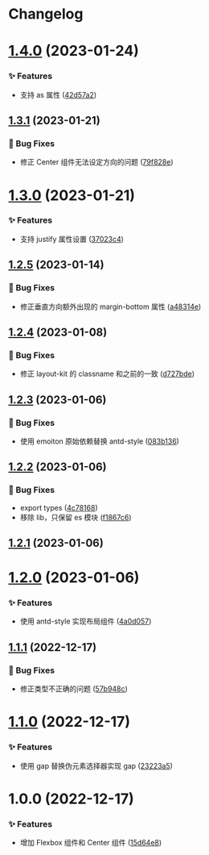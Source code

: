 # Changelog

# [1.4.0](https://github.com/arvinxx/react-layout-kit/compare/v1.3.1...v1.4.0) (2023-01-24)

### ✨ Features

- 支持 as 属性 ([42d57a2](https://github.com/arvinxx/react-layout-kit/commit/42d57a2))

## [1.3.1](https://github.com/arvinxx/react-layout-kit/compare/v1.3.0...v1.3.1) (2023-01-21)

### 🐛 Bug Fixes

- 修正 Center 组件无法设定方向的问题 ([79f828e](https://github.com/arvinxx/react-layout-kit/commit/79f828e))

# [1.3.0](https://github.com/arvinxx/react-layout-kit/compare/v1.2.5...v1.3.0) (2023-01-21)

### ✨ Features

- 支持 justify 属性设置 ([37023c4](https://github.com/arvinxx/react-layout-kit/commit/37023c4))

## [1.2.5](https://github.com/arvinxx/react-layout-kit/compare/v1.2.4...v1.2.5) (2023-01-14)

### 🐛 Bug Fixes

- 修正垂直方向额外出现的 margin-bottom 属性 ([a48314e](https://github.com/arvinxx/react-layout-kit/commit/a48314e))

## [1.2.4](https://github.com/arvinxx/react-layout-kit/compare/v1.2.3...v1.2.4) (2023-01-08)

### 🐛 Bug Fixes

- 修正 layout-kit 的 classname 和之前的一致 ([d727bde](https://github.com/arvinxx/react-layout-kit/commit/d727bde))

## [1.2.3](https://github.com/arvinxx/react-layout-kit/compare/v1.2.2...v1.2.3) (2023-01-06)

### 🐛 Bug Fixes

- 使用 emoiton 原始依赖替换 antd-style ([083b136](https://github.com/arvinxx/react-layout-kit/commit/083b136))

## [1.2.2](https://github.com/arvinxx/react-layout-kit/compare/v1.2.1...v1.2.2) (2023-01-06)

### 🐛 Bug Fixes

- export types ([4c78168](https://github.com/arvinxx/react-layout-kit/commit/4c78168))
- 移除 lib，只保留 es 模块 ([f1867c6](https://github.com/arvinxx/react-layout-kit/commit/f1867c6))

## [1.2.1](https://github.com/arvinxx/react-layout-kit/compare/v1.2.0...v1.2.1) (2023-01-06)

# [1.2.0](https://github.com/arvinxx/react-layout-kit/compare/v1.1.1...v1.2.0) (2023-01-06)

### ✨ Features

- 使用 antd-style 实现布局组件 ([4a0d057](https://github.com/arvinxx/react-layout-kit/commit/4a0d057))

## [1.1.1](https://github.com/arvinxx/react-layout-kit/compare/v1.1.0...v1.1.1) (2022-12-17)

### 🐛 Bug Fixes

- 修正类型不正确的问题 ([57b948c](https://github.com/arvinxx/react-layout-kit/commit/57b948c))

# [1.1.0](https://github.com/arvinxx/react-layout-kit/compare/v1.0.0...v1.1.0) (2022-12-17)

### ✨ Features

- 使用 gap 替换伪元素选择器实现 gap ([23223a5](https://github.com/arvinxx/react-layout-kit/commit/23223a5))

# 1.0.0 (2022-12-17)

### ✨ Features

- 增加 Flexbox 组件和 Center 组件 ([15d64e8](https://github.com/arvinxx/react-layout-kit/commit/15d64e8))
